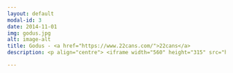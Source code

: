 ```yaml
---
layout: default
modal-id: 3
date: 2014-11-01
img: godus.jpg
alt: image-alt
title: Godus - <a href="https://www.22cans.com/">22cans</a>
description: <p align="centre"> <iframe width="560" height="315" src="https://www.youtube.com/embed/97ZRSpfQX_M?rel=0" frameborder="0" allow="autoplay; encrypted-media" allowfullscreen></iframe> </p> <p align="left">  The 2nd project I worked on at 22cans. Selected by Apple as 'App Store Best of 2014', and received over 25 million downloads. <br/> <br/> I worked on the majority of gameplay features, including the settlements house-clumping, and the 'land manipulation' feature. For the latter, I designed a custom algorithm for applying user deformations to a procedural terrain. <br/> <br/> Other responsibilities included gameplay features, user input, MapReduce multi-threaded spatial partitioning, and profiling & optimisation. <br/> <br/> <a href="https://itunes.apple.com/gb/app/godus/id815181808?mt=8"> <img border="0" alt="Godus ios" src="img/portfolio/apple_button.png"> </a> </p> 

---
```

